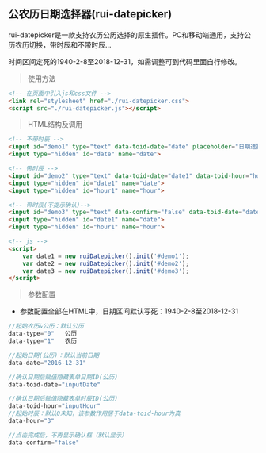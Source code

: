 ## 公农历日期选择器(rui-datepicker)

rui-datepicker是一款支持农历公历选择的原生插件。PC和移动端通用，支持公历农历切换，带时辰和不带时辰...

时间区间定死的1940-2-8至2018-12-31，如需调整可到代码里面自行修改。


> 使用方法
~~~html
<!-- 在页面中引入js和css文件 -->
<link rel="stylesheet" href="./rui-datepicker.css">
<script src="./rui-datepicker.js"></script>
~~~

> HTML结构及调用
~~~html
<!-- 不带时辰 -->
<input id="demo1" type="text" data-toid-date="date" placeholder="日期选择不带时辰"  data-type="1" readonly="readonly" /></input>
<input type="hidden" id="date" name="date">

<!-- 带时辰 -->
<input id="demo2" type="text" data-toid-date="date1" data-toid-hour="hour1" data-hour="7" placeholder="日期选择带时辰" readonly="readonly"/>
<input type="hidden" id="date1" name="date">
<input type="hidden" id="hour1" name="hour">

<!-- 带时辰(不提示确认)-->
<input id="demo3" type="text" data-confirm="false" data-toid-date="date1" data-toid-hour="hour1" data-hour="7" placeholder="日期选择带时辰" readonly="readonly"/>
<input type="hidden" id="date1" name="date">
<input type="hidden" id="hour1" name="hour">

<!-- js -->
<script>
    var date1 = new ruiDatepicker().init('#demo1');
    var date2 = new ruiDatepicker().init('#demo2');
    var date3 = new ruiDatepicker().init('#demo3');
</script>
~~~

> 参数配置
* 参数配置全部在HTML中，日期区间默认写死：1940-2-8至2018-12-31
~~~js
//起始农历&公历：默认公历
data-type="0"   公历
data-type="1"   农历

//起始日期(公历)：默认当前日期
data-date="2016-12-31"  

//确认日期后赋值隐藏表单日期ID(公历)
data-toid-date="inputDate"

//确认日期后赋值隐藏表单时辰ID(公历)
data-toid-hour="inputHour"
//起始时辰：默认0未知，该参数作用居于data-toid-hour为真
data-hour="3"  

//点击完成后，不再显示确认框（默认显示）
data-confirm="false"      
~~~



